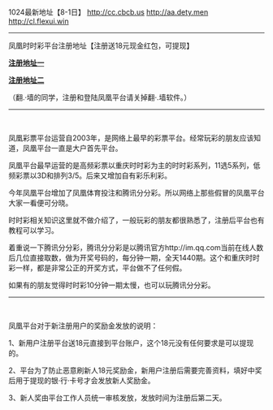   <tr>
      <td>1024最新地址【8-1日】</td>
      <td><a href="http://cc.cbcb.us/" target="_blank" >http://cc.cbcb.us</a></td>
      <td><a href="http://aa.dety.men/" target="_blank" >http://aa.dety.men</a></td>
      <td><a href="http://cl.flexui.win/" target="_blank" >http://cl.flexui.win</a></td>
    </tr>
    <hr>
<html>
<head>
<meta charset="utf-8">

</head>

<body>
<p>凤凰时时彩平台注册地址【注册送18元现金红包，可提现】</p>
<p><a href="http://www.fh.game/register/?id=11813570&amp;exp=1843549791396&amp;pid=8008100&amp;token=40c4"><strong>注册地址一</strong></a></p>
<p><a href="https://www.ph158nb.com/register/?id=11813570&amp;exp=1843549791396&amp;pid=8008100&amp;token=40c4"><strong>注册地址二</strong></a></p>
<p>（翻.·墙的同学，注册和登陆凤凰平台请关掉翻·.墙软件。）</p>
<hr>
<p>&nbsp;</p>
<p>凤凰彩票平台运营自2003年，是网络上最早的彩票平台。经常玩彩的朋友应该知道，凤凰平台一直是大户首先平台。</p>
<p>凤凰平台最早运营的是高频彩票以重庆时时彩为主的时时彩系列，11选5系列，低频彩票以3D和排列3/5。后来又增加自有彩乐利彩。</p>
<p>今年凤凰平台增加了凤凰体育投注和腾讯分分彩。所以网络上那些假冒的凤凰平台大家一看便可分晓。</p>
<p>时时彩相关知识这里就不做介绍了，一般玩彩的朋友都很熟悉了，注册后平台也有教程可以学习。</p>
<p>着重说一下腾讯分分彩，腾讯分分彩是以腾讯官方http://im.qq.com当前在线人数后几位直接取数，做为开奖号码的，每分钟一期，全天1440期。这个和重庆时时彩一样，都是非常公正的开奖方式，平台做不了任何假。</p>
<p>如果有的朋友觉得时时彩10分钟一期太慢，也可以玩腾讯分分彩。</p>
<hr>
<p>&nbsp;</p>
<p>凤凰平台对于新注册用户的奖励金发放的说明：</p>
<p>1、新用户注册平台送18元直接到平台账户，这个18元没有任何要求是可以提现的。</p>
<p>2、平台为了防止恶意刷新人18元奖励金，新用户注册后需要完善资料，填好中奖后用于提现的银·行·卡号才会发放新人奖励金。</p>
<p>3、新人奖由平台工作人员统一审核发放，发放时间为注册后第二天。</p>
<p>&nbsp;</p>
<p>&nbsp;</p>
</body>
</html>
